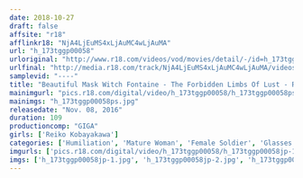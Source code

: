 ```yaml
---
date: 2018-10-27
draft: false
affsite: "r18"
afflinkr18: "NjA4LjEuMS4xLjAuMC4wLjAuMA"
url: "h_173tggp00058"
urloriginal: "http://www.r18.com/videos/vod/movies/detail/-/id=h_173tggp00058"
urlfinal: "http://media.r18.com/track/NjA4LjEuMS4xLjAuMC4wLjAuMA/videos/vod/movies/detail/-/id=h_173tggp00058"
samplevid: "----"
title: "Beautiful Mask Witch Fontaine - The Forbidden Limbs Of Lust - Reiko Kobayakawa"
mainimgurl: "pics.r18.com/digital/video/h_173tggp00058/h_173tggp00058ps.jpg"
mainimgs: "h_173tggp00058ps.jpg"
releasedate: "Nov. 08, 2016"
duration: 109
productioncomp: "GIGA"
girls: ['Reiko Kobayakawa']
categories: ['Humiliation', 'Mature Woman', 'Female Soldier', 'Glasses', 'Featured Actress', 'Special Effects']
imgurls: ['pics.r18.com/digital/video/h_173tggp00058/h_173tggp00058jp-1.jpg', 'pics.r18.com/digital/video/h_173tggp00058/h_173tggp00058jp-2.jpg', 'pics.r18.com/digital/video/h_173tggp00058/h_173tggp00058jp-3.jpg', 'pics.r18.com/digital/video/h_173tggp00058/h_173tggp00058jp-4.jpg', 'pics.r18.com/digital/video/h_173tggp00058/h_173tggp00058jp-5.jpg', 'pics.r18.com/digital/video/h_173tggp00058/h_173tggp00058jp-6.jpg', 'pics.r18.com/digital/video/h_173tggp00058/h_173tggp00058jp-7.jpg', 'pics.r18.com/digital/video/h_173tggp00058/h_173tggp00058jp-8.jpg', 'pics.r18.com/digital/video/h_173tggp00058/h_173tggp00058jp-9.jpg', 'pics.r18.com/digital/video/h_173tggp00058/h_173tggp00058jp-10.jpg', 'pics.r18.com/digital/video/h_173tggp00058/h_173tggp00058jp-11.jpg', 'pics.r18.com/digital/video/h_173tggp00058/h_173tggp00058jp-12.jpg', 'pics.r18.com/digital/video/h_173tggp00058/h_173tggp00058jp-13.jpg', 'pics.r18.com/digital/video/h_173tggp00058/h_173tggp00058jp-14.jpg', 'pics.r18.com/digital/video/h_173tggp00058/h_173tggp00058jp-15.jpg', 'pics.r18.com/digital/video/h_173tggp00058/h_173tggp00058jp-16.jpg', 'pics.r18.com/digital/video/h_173tggp00058/h_173tggp00058jp-17.jpg', 'pics.r18.com/digital/video/h_173tggp00058/h_173tggp00058jp-18.jpg', 'pics.r18.com/digital/video/h_173tggp00058/h_173tggp00058jp-19.jpg', 'pics.r18.com/digital/video/h_173tggp00058/h_173tggp00058jp-20.jpg']
imgs: ['h_173tggp00058jp-1.jpg', 'h_173tggp00058jp-2.jpg', 'h_173tggp00058jp-3.jpg', 'h_173tggp00058jp-4.jpg', 'h_173tggp00058jp-5.jpg', 'h_173tggp00058jp-6.jpg', 'h_173tggp00058jp-7.jpg', 'h_173tggp00058jp-8.jpg', 'h_173tggp00058jp-9.jpg', 'h_173tggp00058jp-10.jpg', 'h_173tggp00058jp-11.jpg', 'h_173tggp00058jp-12.jpg', 'h_173tggp00058jp-13.jpg', 'h_173tggp00058jp-14.jpg', 'h_173tggp00058jp-15.jpg', 'h_173tggp00058jp-16.jpg', 'h_173tggp00058jp-17.jpg', 'h_173tggp00058jp-18.jpg', 'h_173tggp00058jp-19.jpg', 'h_173tggp00058jp-20.jpg']
---
```

